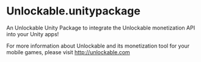 Unlockable.unitypackage
=======================

An Unlockable Unity Package to integrate the Unlockable monetization API into your Unity apps!

For more information about Unlockable and its monetization tool for your mobile games, please visit http://unlockable.com
